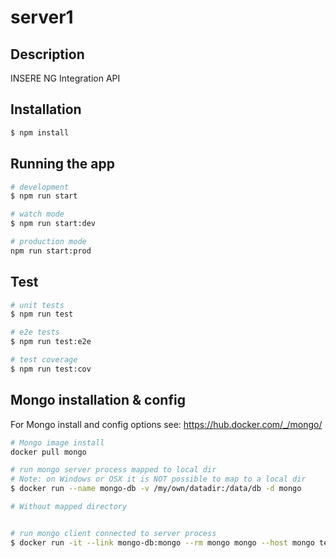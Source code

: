 # server1

## Description

INSERE NG Integration API

## Installation

```bash
$ npm install
```

## Running the app

```bash
# development
$ npm run start

# watch mode
$ npm run start:dev

# production mode
npm run start:prod
```

## Test

```bash
# unit tests
$ npm run test

# e2e tests
$ npm run test:e2e

# test coverage
$ npm run test:cov
```

## Mongo installation & config

For Mongo install and config options see: https://hub.docker.com/_/mongo/

```bash
# Mongo image install
docker pull mongo

# run mongo server process mapped to local dir
# Note: on Windows or OSX it is NOT possible to map to a local dir
$ docker run --name mongo-db -v /my/own/datadir:/data/db -d mongo

# Without mapped directory


# run mongo client connected to server process
$ docker run -it --link mongo-db:mongo --rm mongo mongo --host mongo test

```